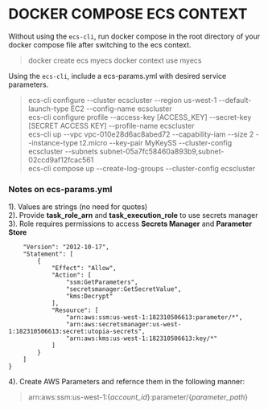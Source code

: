 # DOCKER COMPOSE ECS CONTEXT

Without using the ```ecs-cli```, run docker compose in the root directory of your docker compose file after switching to the ecs context.
> docker create ecs myecs
> docker context use myecs


Using the ```ecs-cli```, include a ecs-params.yml with desired service parameters.
> ecs-cli configure --cluster ecscluster --region us-west-1 --default-launch-type EC2 --config-name ecscluster  
> ecs-cli configure profile --access-key [ACCESS_KEY] --secret-key [SECRET ACCESS KEY] --profile-name ecscluster  
> ecs-cli up --vpc vpc-010e28d6ac8abed72 --capability-iam --size 2 --instance-type t2.micro --key-pair MyKeySS --cluster-config ecscluster --subnets subnet-05a7fc58460a893b9,subnet-02ccd9af12fcac561  
> ecs-cli compose up --create-log-groups --cluster-config ecscluster

### Notes on ecs-params.yml
1). Values are strings (no need for quotes)  
2). Provide **task_role_arn** and **task_execution_role** to use secrets manager  
3). Role requires permissions to access **Secrets Manager** and **Parameter Store**

```{
    "Version": "2012-10-17",
    "Statement": [
        {
            "Effect": "Allow",
            "Action": [
                "ssm:GetParameters",
                "secretsmanager:GetSecretValue",
                "kms:Decrypt"
            ],
            "Resource": [
                "arn:aws:ssm:us-west-1:182310506613:parameter/*",
                "arn:aws:secretsmanager:us-west-1:182310506613:secret:utopia-secrets",
                "arn:aws:kms:us-west-1:182310506613:key/*"
            ]
        }
    ]
}
```  
4). Create AWS Parameters and refernce them in the following manner:
> arn:aws:ssm:us-west-1:{*account_id*}:parameter/{*parameter_path*}
